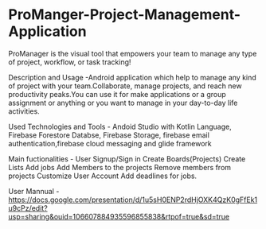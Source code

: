 # ProManger-Project-Management-Application
ProManager is the visual tool that empowers your team 
to manage any type of 
project, workflow, or task tracking!


Description and Usage -Android application which help to manage any kind of project with your team.Collaborate, manage projects, and reach new productivity peaks.You
                       can use it for make applications or a group assignment or anything or you want to manage in your day-to-day life activities.

Used Technologies and Tools - Andoid Studio with Kotlin Language, Firebase Forestore Databse, Firebase Storage, firebase email authentication,firebase cloud messaging 
                              and glide framework 
 
 
Main fuctionalities - User Signup/Sign in
                      Create Boards(Projects)
                      Create Lists
                      Add jobs
                      Add Members to the projects
                      Remove members from projects
                      Customize User Account
                      Add deadlines for jobs.
                      
User Mannual - https://docs.google.com/presentation/d/1u5sH0ENP2rdHjOXK4QzK0gFfEk1u9cPz/edit?usp=sharing&ouid=106607884935596855838&rtpof=true&sd=true

                      
                      

